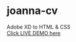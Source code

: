# joanna-cv
Adobe XD to HTML &amp; CSS<br>
[Click LIVE DEMO here](https://clairepeng0808.github.io/joanna-cv/)
